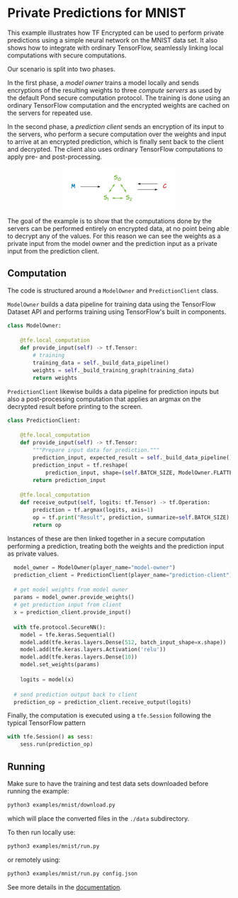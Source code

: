 # Private Predictions for MNIST

This example illustrates how TF Encrypted can be used to perform private predictions using a simple neural network on the MNIST data set. It also shows how to integrate with ordinary TensorFlow, seamlessly linking local computations with secure computations.

Our scenario is split into two phases.

In the first phase, a *model owner* trains a model locally and sends encryptions of the resulting weights to three *compute servers* as used by the default Pond secure computation protocol. The training is done using an ordinary TensorFlow computation and the encrypted weights are cached on the servers for repeated use.

In the second phase, a *prediction client* sends an encryption of its input to the servers, who perform a secure computation over the weights and input to arrive at an encrypted prediction, which is finally sent back to the client and decrypted. The client also uses ordinary TensorFlow computations to apply pre- and post-processing.

<p align="center"><img src="./flow.png" style="width: 50%;"/></p>

The goal of the example is to show that the computations done by the servers can be performed entirely on encrypted data, at no point being able to decrypt any of the values. For this reason we can see the weights as a private input from the model owner and the prediction input as a private input from the prediction client.

## Computation

The code is structured around a `ModelOwner` and `PredictionClient` class.

`ModelOwner` builds a data pipeline for training data using the TensorFlow Dataset API and performs training using TensorFlow's built in components.

```python
class ModelOwner:

    @tfe.local_computation
    def provide_input(self) -> tf.Tensor:
        # training
        training_data = self._build_data_pipeline()
        weights = self._build_training_graph(training_data)
        return weights
```

`PredictionClient` likewise builds a data pipeline for prediction inputs but also a post-processing computation that applies an argmax on the decrypted result before printing to the screen.

```python
class PredictionClient:

    @tfe.local_computation
    def provide_input(self) -> tf.Tensor:
        """Prepare input data for prediction."""
        prediction_input, expected_result = self._build_data_pipeline().get_next()
        prediction_input = tf.reshape(
            prediction_input, shape=(self.BATCH_SIZE, ModelOwner.FLATTENED_DIM))
        return prediction_input

    @tfe.local_computation
    def receive_output(self, logits: tf.Tensor) -> tf.Operation:
        prediction = tf.argmax(logits, axis=1)
        op = tf.print("Result", prediction, summarize=self.BATCH_SIZE)
        return op
```

Instances of these are then linked together in a secure computation performing a prediction, treating both the weights and the prediction input as private values.

```python
  model_owner = ModelOwner(player_name="model-owner")
  prediction_client = PredictionClient(player_name="prediction-client")

  # get model weights from model owner
  params = model_owner.provide_weights()
  # get prediction input from client
  x = prediction_client.provide_input()

  with tfe.protocol.SecureNN():
    model = tfe.keras.Sequential()
    model.add(tfe.keras.layers.Dense(512, batch_input_shape=x.shape))
    model.add(tfe.keras.layers.Activation('relu'))
    model.add(tfe.keras.layers.Dense(10))
    model.set_weights(params)

    logits = model(x)

  # send prediction output back to client
  prediction_op = prediction_client.receive_output(logits)
```

Finally, the computation is executed using a `tfe.Session` following the typical TensorFlow pattern

```python
with tfe.Session() as sess:
    sess.run(prediction_op)
```

## Running

Make sure to have the training and test data sets downloaded before running the example:

```sh
python3 examples/mnist/download.py
```

which will place the converted files in the `./data` subdirectory.

To then run locally use:

```sh
python3 examples/mnist/run.py
```

or remotely using:

```sh
python3 examples/mnist/run.py config.json
```

See more details in the [documentation](/docs/RUNNING.md).
